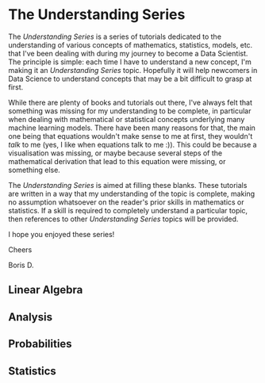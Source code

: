 # The Understanding Series

The *Understanding Series* is a series of tutorials dedicated to the understanding of various concepts of mathematics, statistics, models, etc. that I've been dealing with during my journey to become a Data Scientist. The principle is simple: each time I have to understand a new concept, I'm making it an *Understanding Series* topic. Hopefully it will help newcomers in Data Science to understand concepts that may be a bit difficult to grasp at first.

While there are plenty of books and tutorials out there, I've always felt that something was missing for my understanding to be complete, in particular when dealing with mathematical or statistical concepts underlying many machine learning models. There have been many reasons for that, the main one being that equations wouldn't make sense to me at first, they wouldn't *talk* to me (yes, I like when equations talk to me :)). This could be because a visualisation was missing, or maybe because several steps of the mathematical derivation that lead to this equation were missing, or something else.

The *Understanding Series* is aimed at filling these blanks. These tutorials are written in a way that my understanding of the topic is complete, making no assumption whatsoever on the reader's prior skills in mathematics or statistics. If a skill is required to completely understand a particular topic, then references to other *Understanding Series* topics will be provided.

I hope you enjoyed these series!

Cheers

Boris D.

## Linear Algebra

## Analysis

## Probabilities

## Statistics

